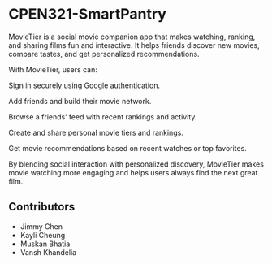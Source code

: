 # CPEN321-SmartPantry

MovieTier is a social movie companion app that makes watching, ranking, and sharing films fun and interactive.
It helps friends discover new movies, compare tastes, and get personalized recommendations.

With MovieTier, users can:

Sign in securely using Google authentication.

Add friends and build their movie network.

Browse a friends’ feed with recent rankings and activity.

Create and share personal movie tiers and rankings.

Get movie recommendations based on recent watches or top favorites.

By blending social interaction with personalized discovery, MovieTier makes movie watching more engaging and helps users always find the next great film.


## Contributors  
- Jimmy Chen 
- Kayli Cheung 
- Muskan Bhatia
- Vansh Khandelia 
